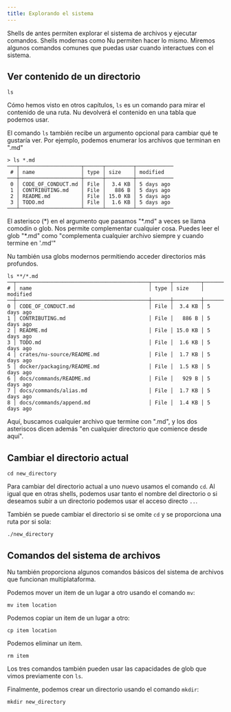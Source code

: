 ```yaml
---
title: Explorando el sistema
---
```


Shells de antes permiten explorar el sistema de archivos y ejecutar comandos. Shells modernas como Nu permiten hacer lo mismo. Miremos algunos comandos comunes que puedas usar cuando interactues con el sistema.

## Ver contenido de un directorio

```nu
ls
```

Cómo hemos visto en otros capítulos, `ls` es un comando para mirar el contenido de una ruta. Nu devolverá el contenido en una tabla que podemos usar.

El comando `ls` también recibe un argumento opcional para cambiar qué te gustaría ver. Por ejemplo, podemos enumerar los archivos que terminan en ".md"

```nu
> ls *.md
───┬────────────────────┬──────┬─────────┬────────────
 # │ name               │ type │ size    │ modified
───┼────────────────────┼──────┼─────────┼────────────
 0 │ CODE_OF_CONDUCT.md │ File │  3.4 KB │ 5 days ago
 1 │ CONTRIBUTING.md    │ File │   886 B │ 5 days ago
 2 │ README.md          │ File │ 15.0 KB │ 5 days ago
 3 │ TODO.md            │ File │  1.6 KB │ 5 days ago
───┴────────────────────┴──────┴─────────┴────────────
```

El asterisco (\*) en el argumento que pasamos "\*.md" a veces se llama comodín o glob. Nos permite complementar cualquier cosa. Puedes leer el glob "\*.md" como "complementa cualquier archivo siempre y cuando termine en '.md'"

Nu también usa globs modernos permitiendo acceder directorios más profundos.

```nu
ls **/*.md
──┬───────────────────────────────────────────┬──────┬─────────┬───────────
# │ name                                      │ type │ size    │ modified
──┼───────────────────────────────────────────┼──────┼─────────┼───────────
0 │ CODE_OF_CONDUCT.md                        │ File │  3.4 KB │ 5 days ago
1 │ CONTRIBUTING.md                           │ File │   886 B │ 5 days ago
2 │ README.md                                 │ File │ 15.0 KB │ 5 days ago
3 │ TODO.md                                   │ File │  1.6 KB │ 5 days ago
4 │ crates/nu-source/README.md                │ File │  1.7 KB │ 5 days ago
5 │ docker/packaging/README.md                │ File │  1.5 KB │ 5 days ago
6 │ docs/commands/README.md                   │ File │   929 B │ 5 days ago
7 │ docs/commands/alias.md                    │ File │  1.7 KB │ 5 days ago
8 │ docs/commands/append.md                   │ File │  1.4 KB │ 5 days ago
```

Aquí, buscamos cualquier archivo que termine con ".md", y los dos asteriscos dicen además "en cualquier directorio que comience desde aquí".

## Cambiar el directorio actual

```nu
cd new_directory
```

Para cambiar del directorio actual a uno nuevo usamos el comando `cd`. Al igual que en otras shells, podemos usar tanto el nombre del directorio o si deseamos subir a un directorio podemos usar el acceso directo `..`.

También se puede cambiar el directorio si se omite `cd` y se proporciona una ruta por si sola:

```nu
./new_directory
```

## Comandos del sistema de archivos

Nu también proporciona algunos comandos básicos del sistema de archivos que funcionan multiplataforma.

Podemos mover un item de un lugar a otro usando el comando `mv`:

```nu
mv item location
```

Podemos copiar un item de un lugar a otro:

```nu
cp item location
```

Podemos eliminar un item.

```nu
rm item
```

Los tres comandos también pueden usar las capacidades de glob que vimos previamente con `ls`.

Finalmente, podemos crear un directorio usando el comando `mkdir`:

```nu
mkdir new_directory
```
